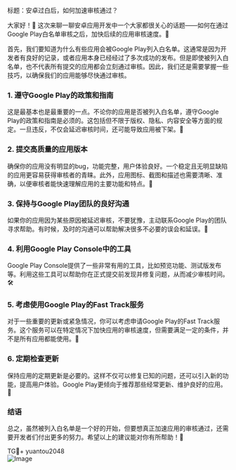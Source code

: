 标题：安卓过白后，如何加速审核通过？

大家好！👋 这次来聊一聊安卓应用开发中一个大家都很关心的话题——如何在通过Google Play白名单审核之后，加快后续的应用审核速度。🎉

首先，我们要知道为什么有些应用会被Google Play列入白名单。这通常是因为开发者有良好的记录，或者应用本身已经经过了多次成功的发布。但是即使被列入白名单，也不代表所有提交的应用都会立刻通过审核。因此，我们还是需要掌握一些技巧，以确保我们的应用能够尽快通过审核。

### 1. 遵守Google Play的政策和指南

这是最基本也是最重要的一点。不论你的应用是否被列入白名单，遵守Google Play的政策和指南是必须的。这包括但不限于版权、隐私、内容安全等方面的规定。一旦违反，不仅会延迟审核时间，还可能导致应用被下架。🚫

### 2. 提交高质量的应用版本

确保你的应用没有明显的bug，功能完整，用户体验良好。一个稳定且无明显缺陷的应用更容易获得审核者的青睐。此外，应用图标、截图和描述也需要清晰、准确，以便审核者能快速理解应用的主要功能和特点。🎨

### 3. 保持与Google Play团队的良好沟通

如果你的应用因为某些原因被延迟审核，不要犹豫，主动联系Google Play的团队寻求帮助。有时候，及时的沟通可以帮助解决很多不必要的误会和延误。💬

### 4. 利用Google Play Console中的工具

Google Play Console提供了一些非常有用的工具，比如预览功能、测试版发布等。利用这些工具可以帮助你在正式提交前发现并修复问题，从而减少审核时间。🛠️

### 5. 考虑使用Google Play的Fast Track服务

对于一些重要的更新或紧急情况，你可以考虑申请Google Play的Fast Track服务。这个服务可以在特定情况下加快应用的审核速度，但需要满足一定的条件，并不是所有应用都能使用。🚀

### 6. 定期检查更新

保持应用的定期更新是必要的。这样不仅可以修复已知的问题，还可以引入新的功能，提高用户体验。Google Play更倾向于推荐那些经常更新、维护良好的应用。🔄

### 结语

总之，虽然被列入白名单是一个好的开始，但要想真正加速应用的审核通过，还需要开发者们付出更多的努力。希望以上的建议能对你有所帮助！🌟

TG💪+ yuantou2048  
![Image](https://github.com/user-attachments/assets/cf57a8bb-a08e-43c1-ad82-039f33c64200)
